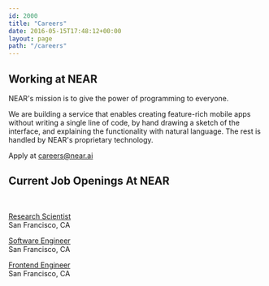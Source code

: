 ```yaml
---
id: 2000
title: "Careers"
date: 2016-05-15T17:48:12+00:00
layout: page
path: "/careers"
---
```



<section class="text-left">
  <div class="container">
    <h2 class="section-heading">Working at NEAR</h2>
    <p>NEAR's mission is to give the power of programming to everyone.</p>
    <p>We are building a service that enables creating feature-rich mobile apps without writing a single line of code, by hand drawing a sketch of the interface, and explaining the functionality with natural language. The rest is handled by NEAR's proprietary technology.</p>
  </div>
  <div class="container">
      <p class="lead text-muted">Apply at <a href="mailto:careers@near.ai">careers@near.ai</a></p>
      <h2>Current Job Openings At NEAR</h2>
      <br />
      <p>
        <a class="lead" href="/careers/research_scientist/">Research Scientist</a><br />
        San Francisco, CA
      </p>
      <p>
        <a class="lead" href="/careers/software_engineer/">Software Engineer</a><br />
        San Francisco, CA
      </p>
      <p>
        <a class="lead" href="/careers/frontend_engineer/">Frontend Engineer</a><br />
        San Francisco, CA
      </p>
  </div>
</section>

